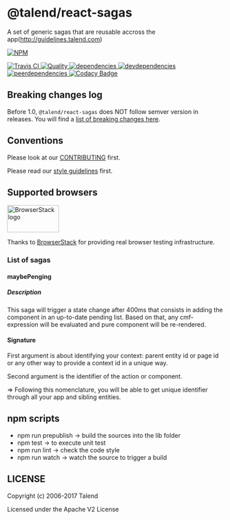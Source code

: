 # @talend/react-sagas

A set of generic sagas that are reusable accross the app(http://guidelines.talend.com)

[![NPM][npm-icon] ][npm-url]

[![Travis CI][travis-ci-image] ][travis-ci-url]
[![Quality][quality-badge] ][quality-url]
[![dependencies][dependencies-image] ][dependencies-url]
[![devdependencies][devdependencies-image] ][devdependencies-url]
[![peerdependencies][peerdependencies-image] ][peerdependencies-url]
[![Codacy Badge](https://api.codacy.com/project/badge/Grade/2dd69f1168bb43f781fee182a67a00f2)](https://www.codacy.com/app/Talend/react-talend-sagas)

[npm-icon]: https://nodei.co/npm/react-talend-sagas.svg?downloads=true
[npm-url]: https://npmjs.org/package/@talend/react-sagas
[travis-ci-image]: https://travis-ci.org/Talend/react-talend-sagas.svg?branch=master
[travis-ci-url]: https://travis-ci.org/Talend/react-talend-sagas
[dependencies-image]: https://david-dm.org/Talend/react-talend-sagas.svg
[dependencies-url]: https://david-dm.org/Talend/react-talend-sagas
[devdependencies-image]: https://david-dm.org/Talend/react-talend-sagas/dev-status.svg
[devdependencies-url]: https://david-dm.org/Talend/react-talend-sagas#info=devDependencies
[peerdependencies-image]: https://david-dm.org/Talend/react-talend-sagas/peer-status.svg
[peerdependencies-url]: https://david-dm.org/Talend/react-talend-sagas?type=peer
[quality-badge]: http://npm.packagequality.com/shield/react-talend-sagas.svg
[quality-url]: http://packagequality.com/#?package=react-talend-sagas

## Breaking changes log

Before 1.0, `@talend/react-sagas` does NOT follow semver version in releases.
You will find a [list of breaking changes here](https://github.com/Talend/ui/wiki/BREAKING-CHANGE).

## Conventions

Please look at our [CONTRIBUTING](https://github.com/Talend/tools/blob/master/tools-root-github/CONTRIBUTING.md) first.

Please read our [style guidelines](http://guidelines.talend.com) first.

## Supported browsers

<img src="https://camo.githubusercontent.com/46a1f6891a7e0d7f74956a056b19d6ba5b76a3be/68747470733a2f2f7777772e62726f77736572737461636b2e636f6d2f696d616765732f6c61796f75742f62726f77736572737461636b2d6c6f676f2d363030783331352e706e67" alt="BrowserStack logo" width="120" height="63">

Thanks to [BrowserStack](https://www.browserstack.com/) for providing real browser testing infrastructure.

### List of sagas

#### maybePenging

##### Description

This saga will trigger a state change after 400ms that consists in adding the component in an up-to-date pending list.
Based on that, any cmf-expression will be evaluated and pure component will be re-rendered.

#### Signature

First argument is about identifying your context: parent entity id or page id or any other way to provide a context id in a unique way.

Second argument is the identifier of the action or component.

=> Following this nomenclature, you will be able to get unique identifier through all your app and sibling entities.

## npm scripts

* npm run prepublish -> build the sources into the lib folder
* npm test -> to execute unit test
* npm run lint -> check the code style
* npm run watch -> watch the source to trigger a build

## LICENSE

Copyright (c) 2006-2017 Talend

Licensed under the Apache V2 License
